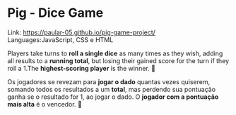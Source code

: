 # Pig - Dice Game

Link: https://paular-05.github.io/pig-game-project/  <br/>
Languages:JavaScript, CSS e HTML

Players take turns to **roll a single dice** as many times as they wish, adding all results to a **running total**, but losing their gained score for the turn if they roll a 1.The **highest-scoring player** is the winner. :pig:

Os jogadores se revezam para **jogar o dado** quantas vezes quiserem, somando todos os resultados a um **total**, mas perdendo sua pontuação ganha se o resultado for 1, ao jogar o dado. O **jogador com a pontuação mais alta** é o vencedor. :pig:
